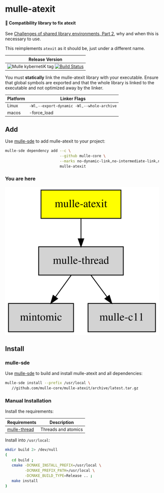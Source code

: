 # mulle-atexit

#### 👼 Compatibility library to fix atexit

See [Challenges of shared library environments, Part 2](//www.mulle-kybernetik.com/weblog/2019/atexit_is_broken.html), why and when this is necessary to use.

This reimplements `atexit` as it should be, just under a different name.

| Release Version
|-----------------------------------
| ![Mulle kybernetiK tag](https://img.shields.io/github/tag/mulle-core/mulle-atexit.svg?branch=release) [![Build Status](https://github.com/mulle-core/mulle-atexit/workflows/CI/badge.svg?branch=release)](//github.com/mulle-core/mulle-atexit/actions)


You must **statically** link the mulle-atexit library with your executable.
Ensure that global symbols are exported and that the whole library is linked
to the executable and not optimized away by the linker.

Platform | Linker Flags
---------|--------------------------------------------------
Linux    | `-Wl,--export-dynamic -Wl,--whole-archive`
macos    | -force_load <library>


## Add

Use [mulle-sde](//github.com/mulle-sde) to add mulle-atexit to your project:

``` sh
mulle-sde dependency add --c \
                         --github mulle-core \
                         --marks no-dynamic-link,no-intermediate-link,no-singlephase,all-load \
                         mulle-atexit
```


### You are here

![Overview](overview.dot.svg)



## Install

### mulle-sde

Use [mulle-sde](//github.com/mulle-sde) to build and install mulle-atexit and all dependencies:

``` sh
mulle-sde install --prefix /usr/local \
   //github.com/mulle-core/mulle-atexit/archive/latest.tar.gz
```

### Manual Installation


Install the requirements:

Requirements                                               | Description
-----------------------------------------------------------|-----------------------
[mulle-thread](//github.com/mulle-concurrent/mulle-thread) | Threads and atomics


Install into `/usr/local`:

``` sh
mkdir build 2> /dev/null
(
   cd build ;
   cmake -DCMAKE_INSTALL_PREFIX=/usr/local \
         -DCMAKE_PREFIX_PATH=/usr/local \
         -DCMAKE_BUILD_TYPE=Release .. ;
   make install
)
```


